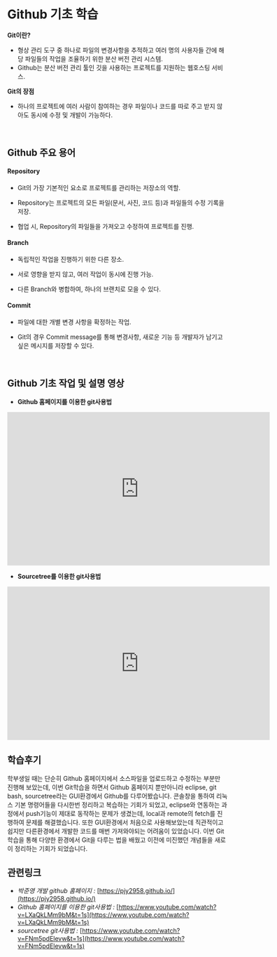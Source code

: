 # Github 기초 학습
**Git이란?**
- 형상 관리 도구 중 하나로 파일의 변경사항을 추적하고 여러 명의 사용자들 간에 해당 파일들의 작업을 조율하기 위한 분산 버전 관리 시스템.
- Github는 분산 버전 관리 툴인 깃을 사용하는 프로젝트를 지원하는 웹호스팅 서비스.

**Git의 장점**
- 하나의 프로젝트에 여러 사람이 참여하는 경우 파일이나 코드를 따로 주고 받지 않아도 동시에 수정 및 개발이 가능하다.
<br>

## Github 주요 용어
#### Repository
- Git의 가장 기본적인 요소로 프로젝트를 관리하는 저장소의 역할.

- Repository는 프로젝트의 모든 파일(문서, 사진, 코드 등)과 파일들의 수정 기록을 저장.

- 협업 시, Repository의 파일들을 가져오고 수정하여 프로젝트를 진행.

#### Branch
- 독립적인 작업을 진행하기 위한 다른 장소.

- 서로 영향을 받지 않고, 여러 작업이 동시에 진행 가능.

- 다른 Branch와 병합하여, 하나의 브랜치로 모을 수 있다.

#### Commit
- 파일에 대한 개별 변경 사항을 확정하는 작업.

- Git의 경우 Commit message를 통해 변경사항, 새로운 기능 등 개발자가 남기고 싶은 메시지를 저장할 수 있다.
<br>

## Github 기초 작업 및 설명 영상
- **Github 홈페이지를 이용한 git사용법**
<iframe width="600" height="350" src="https://www.youtube.com/embed/LXaQkLMm9bM" title="YouTube video player" frameborder="0" allow="accelerometer; autoplay; clipboard-write; encrypted-media; gyroscope; picture-in-picture" allowfullscreen></iframe>
<br>

- **Sourcetree를 이용한 git사용법**
<iframe width="600" height="350" src="https://www.youtube.com/embed/FNm5pdElevw" title="YouTube video player" frameborder="0" allow="accelerometer; autoplay; clipboard-write; encrypted-media; gyroscope; picture-in-picture" allowfullscreen></iframe>
<br>

## 학습후기
 학부생일 때는 단순히 Github 홈페이지에서 소스파일을 업로드하고 수정하는 부분만 진행해 보았는데, 이번 Git학습을 하면서 Github 홈페이지 뿐만아니라 eclipse, git bash, sourcetree라는 GUI환경에서 Github를 다루어봤습니다. 콘솔창을 통하여 리눅스 기본 명령어들을 다시한번 정리하고 복습하는 기회가 되었고, eclipse와 연동하는 과정에서 push기능이 제대로 동작하는 문제가 생겼는데, local과 remote의 fetch를 진행하여 문제를 해결했습니다. 또한 GUI환경에서 처음으로 사용해보았는데 직관적이고 쉽지만 다른환경에서 개발한 코드를 매번 가져와야되는 어려움이 있었습니다. 이번 Git 학습을 통해 다양한 환경에서 Git을 다루는 법을 배웠고 이전에 미진했던 개념들을 새로이 정리하는 기회가 되었습니다.
 <br>
 
 ## 관련링크
 - *박준영 개발 github 홈페이지 :* [https://pjy2958.github.io/](https://pjy2958.github.io/)<br>
 - *Github 홈페이지를 이용한 git사용법 :* [https://www.youtube.com/watch?v=LXaQkLMm9bM&t=1s](https://www.youtube.com/watch?v=LXaQkLMm9bM&t=1s)<br>
 - *sourcetree git사용법 :* [https://www.youtube.com/watch?v=FNm5pdElevw&t=1s](https://www.youtube.com/watch?v=FNm5pdElevw&t=1s)<br>
